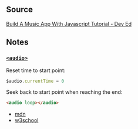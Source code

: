 ## Source

[Build A Music App With Javascript Tutorial - Dev Ed ](https://www.youtube.com/watch?v=2VJlzeEVL8A&list=PLrjGT76l5TkJvH-6ihB27Ga_eODvujGA8)

## Notes

### [`<audio>`](https://developer.mozilla.org/en-US/docs/Web/HTML/Element/audio)

Reset time to start point:
```javascript
$audio.currentTime = 0
```

Seek back to start point when reaching the end:
```html
<audio loop></audio>
```

- [mdn](https://developer.mozilla.org/en-US/docs/Web/HTML/Element/audio)
- [w3school](https://www.w3schools.com/tags/tag_audio.asp)

